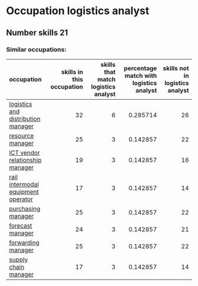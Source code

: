 # Occupation logistics analyst
## Number skills 21
### Similar occupations:
| occupation                                                                  |   skills in this occupation |   skills that match logistics analyst |   percentage match with logistics analyst |   skills not in logistics analyst |
|:----------------------------------------------------------------------------|----------------------------:|--------------------------------------:|------------------------------------------:|----------------------------------:|
| [logistics and distribution manager](logistics_and_distribution_manager.md) |                          32 |                                     6 |                                  0.285714 |                                26 |
| [resource manager](resource_manager.md)                                     |                          25 |                                     3 |                                  0.142857 |                                22 |
| [ICT vendor relationship manager](ICT_vendor_relationship_manager.md)       |                          19 |                                     3 |                                  0.142857 |                                16 |
| [rail intermodal equipment operator](rail_intermodal_equipment_operator.md) |                          17 |                                     3 |                                  0.142857 |                                14 |
| [purchasing manager](purchasing_manager.md)                                 |                          25 |                                     3 |                                  0.142857 |                                22 |
| [forecast manager](forecast_manager.md)                                     |                          24 |                                     3 |                                  0.142857 |                                21 |
| [forwarding manager](forwarding_manager.md)                                 |                          25 |                                     3 |                                  0.142857 |                                22 |
| [supply chain manager](supply_chain_manager.md)                             |                          17 |                                     3 |                                  0.142857 |                                14 |
